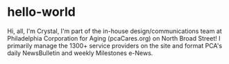 # hello-world
Hi, all, I'm Crystal, I'm part of the in-house design/communications team at Philadelphia Corporation for Aging (pcaCares.org) on North Broad Street! 
I primarily manage the 1300+ service providers on the site and format PCA's daily NewsBulletin and weekly Milestones e-News.
